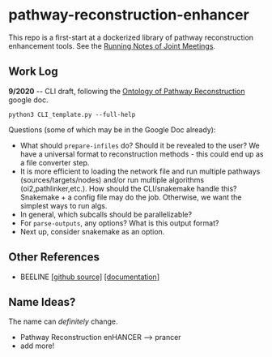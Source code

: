 # pathway-reconstruction-enhancer

This repo is a first-start at a dockerized library of pathway reconstruction enhancement tools. See the [Running Notes of Joint Meetings](https://docs.google.com/document/d/1bAiq3JpLOHU15p1eycm6XvvdYvBxQEB5zXcrWZhLTac/edit?usp=sharing).

## Work Log

**9/2020** -- CLI draft, following the [Ontology of Pathway Reconstruction](https://docs.google.com/document/d/11gJeQf9sphP4oRz1FQYRxewxfVvNyXqbwOkeq9VxikI/edit?pli=1#bookmark=id.86waxedse4i) google doc.

```
python3 CLI_template.py --full-help
```

Questions (some of which may be in the Google Doc already):
- What should `prepare-infiles` do?  Should it be revealed to the user?  We have a universal format to reconstruction methods - this could end up as a file converter step.
- It is more efficient to loading the network file and run multiple pathways (sources/targets/nodes) and/or run multiple algorithms (oi2,pathlinker,etc.). How should the CLI/snakemake handle this?  Snakemake + a config file may do the job.  Otherwise, we want the simplest ways to run algs.
- In general, which subcalls should be parallelizable?
- For `parse-outputs`, any options? What is this output format?
- Next up, consider snakemake as an option.


## Other References

- BEELINE [[github source]](https://github.com/Murali-group/Beeline) [[documentation]](https://murali-group.github.io/Beeline/BEELINE.html#beeline)

## Name Ideas?

The name can _definitely_ change.

- Pathway Reconstruction enHANCER --> prancer
- add more!
